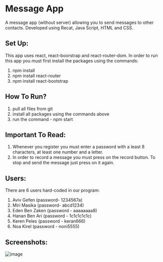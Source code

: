 # Message App

A message app (without server) allowing you to send messages to other contacts. Developed using Recat, Java Script, HTML and CSS.

## Set Up:
This app uses react, react-boorstrap and react-router-dom.
In order to run this app you must first install the packages using the commands:
1. npm install
2. npm install react-router
3. npm install react-bootstrap

## How To Run?
1. pull all files from git
2. install all packages using the commands above
3. run the command - npm start

## Important To Read:
1. Whenever you register you must enter a password with a least 8 characters, at least one number and a letter.
3. In order to record a message you must press on the record button. To stop and send the message just press on it again.

## Users:
There are 6 users hard-coded in our program:
1. Aviv Gefen (password- 1234567a)
2. Miri Masika (password- abcd1234)
3. Eden Ben Zaken (password - aaaaaaaa8)
4. Hanan Ben Ari (password - 1c1c1c1c1c)
5. Keren Peles (password - keran666)
6. Noa Kirel (password - noni5555)


## Screenshots:

![image](https://user-images.githubusercontent.com/88827751/164992979-252003bb-4068-42c5-93f2-2fb682272f35.png)



